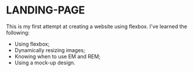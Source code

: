 # LANDING-PAGE

This is my first attempt at creating a website using flexbox. I've learned the following:

- Using flexbox;
- Dynamically resizing images;
- Knowing when to use EM and REM;
- Using a mock-up design. 


